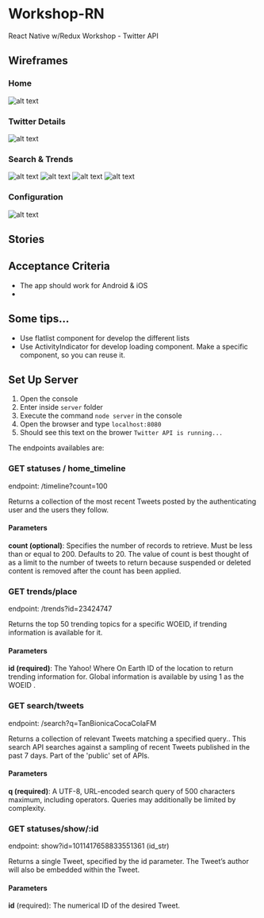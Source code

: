 # Workshop-RN
React Native w/Redux Workshop - Twitter API

## Wireframes

### Home

![alt text](https://github.com/van1985/workshop-rn/wireframes/home.png)

### Twitter Details

![alt text](https://github.com/van1985/workshop-rn/wireframes/tweet_details.png)

### Search & Trends

![alt text](https://github.com/van1985/workshop-rn/wireframes/search_1.png)
![alt text](https://github.com/van1985/workshop-rn/wireframes/search_2.png)
![alt text](https://github.com/van1985/workshop-rn/wireframes/search_3.png)
![alt text](https://github.com/van1985/workshop-rn/wireframes/search_4.png)

### Configuration

![alt text](https://github.com/van1985/workshop-rn/wireframes/configuration.png)

## Stories

## Acceptance Criteria

* The app should work for Android & iOS
* 


## Some tips...

* Use flatlist component for develop the different lists
* Use ActivityIndicator for develop loading component. Make a specific component, so you can reuse it. 
 
## Set Up Server

1. Open the console
2. Enter inside `server` folder
3. Execute the command `node server` in the console
3. Open the browser and type `localhost:8080`
4. Should see this text on the brower `Twitter API is running...`

The endpoints availables are:

### GET statuses / home_timeline

endpoint: /timeline?count=100

Returns a collection of the most recent Tweets posted by the authenticating user and the users they follow.

#### Parameters

**count (optional)**: Specifies the number of records to retrieve. Must be less than or equal to 200. Defaults to 20. The value of count is best thought of as a limit to the number of tweets to return because suspended or deleted content is removed after the count has been applied.

### GET trends/place

endpoint: /trends?id=23424747

Returns the top 50 trending topics for a specific WOEID, if trending information is available for it.

#### Parameters

**id (required)**: The Yahoo! Where On Earth ID of the location to return trending information for. Global information is available by using 1 as the WOEID .

### GET search/tweets

endpoint: /search?q=TanBionicaCocaColaFM

Returns a collection of relevant Tweets matching a specified query.. This search API searches against a sampling of recent Tweets published in the past 7 days. Part of the 'public' set of APIs.

#### Parameters

**q (required)**: A UTF-8, URL-encoded search query of 500 characters maximum, including operators. Queries may additionally be limited by complexity.

### GET statuses/show/:id

endpoint: show?id=1011417658833551361 (id_str)

Returns a single Tweet, specified by the id parameter. The Tweet’s author will also be embedded within the Tweet.

#### Parameters

**id** (required): The numerical ID of the desired Tweet.